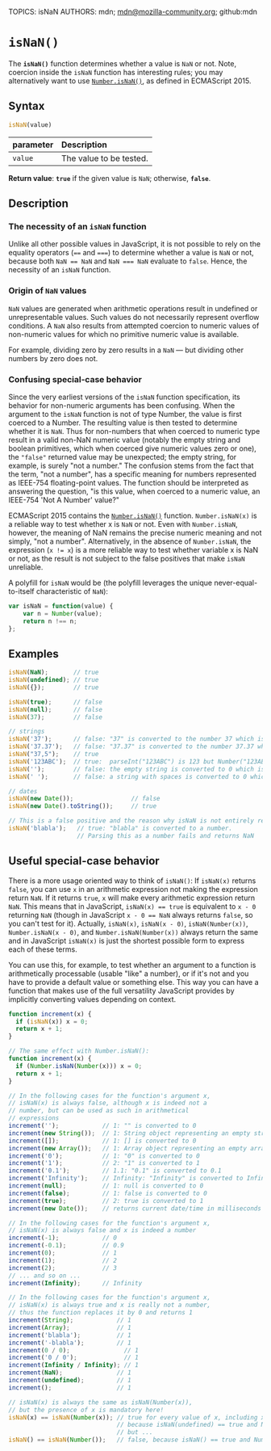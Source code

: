 TOPICS: isNaN
AUTHORS: mdn; mdn@mozilla-community.org; github:mdn

# `isNaN()`

The **`isNaN()`** function determines whether a value is `NaN` or not. Note, coercion inside the `isNaN`
function has interesting rules; you may alternatively want to use [`Number.isNaN()`](/en/webfrontend/Number.isNaN),
as defined in ECMAScript 2015.

## Syntax

```javascript
isNaN(value)
```

| parameter | Description |
| :-- | :-- |
| `value` | The value to be tested. |

**Return value**: **`true`** if the given value is `NaN`; otherwise, **`false`**.

## Description

### The necessity of an `isNaN` function

Unlike all other possible values in JavaScript, it is not possible to rely on the equality operators
(`==` and `===`) to determine whether a value is `NaN` or not, because both `NaN == NaN`
and `NaN === NaN` evaluate to `false`. Hence, the necessity of an `isNaN` function.

### Origin of `NaN` values

`NaN` values are generated when arithmetic operations result in undefined or unrepresentable values.
Such values do not necessarily represent overflow conditions. A `NaN` also results from attempted
coercion to numeric values of non-numeric values for which no primitive numeric value is available.

For example, dividing zero by zero results in a `NaN` — but dividing other numbers by zero does not.

### Confusing special-case behavior

Since the very earliest versions of the `isNaN` function specification, its behavior for non-numeric
arguments has been confusing. When the argument to the `isNaN` function is not of type Number,
the value is first coerced to a Number. The resulting value is then tested to determine whether
it is `NaN`. Thus for non-numbers that when coerced to numeric type result in a valid non-NaN
numeric value (notably the empty string and boolean primitives, which when coerced give numeric
values zero or one), the `"false"` returned value may be unexpected; the empty string, for example,
is surely "not a number." The confusion stems from the fact that the term, "not a number",
has a specific meaning for numbers represented as IEEE-754 floating-point values. The function
should be interpreted as answering the question, "is this value, when coerced to a numeric value,
an IEEE-754 'Not A Number' value?"

ECMAScript 2015 contains the [`Number.isNaN()`](/en/webfrontend/Number.isNaN) function.
`Number.isNaN(x)` is a reliable way to test whether x is `NaN` or not. Even with `Number.isNaN`,
however, the meaning of NaN remains the precise numeric meaning and not simply, "not a number".
Alternatively, in the absence of `Number.isNaN`, the expression (`x != x`) is a more reliable way
to test whether variable x is NaN or not, as the result is not subject to the false positives
that make `isNaN` unreliable.

A polyfill for `isNaN` would be (the polyfill leverages the unique never-equal-to-itself
characteristic of `NaN`):

```javascript
var isNaN = function(value) {
    var n = Number(value);
    return n !== n;
};
```

## Examples

```javascript
isNaN(NaN);       // true
isNaN(undefined); // true
isNaN({});        // true

isNaN(true);      // false
isNaN(null);      // false
isNaN(37);        // false

// strings
isNaN('37');      // false: "37" is converted to the number 37 which is not NaN
isNaN('37.37');   // false: "37.37" is converted to the number 37.37 which is not NaN
isNaN("37,5");    // true
isNaN('123ABC');  // true:  parseInt("123ABC") is 123 but Number("123ABC") is NaN
isNaN('');        // false: the empty string is converted to 0 which is not NaN
isNaN(' ');       // false: a string with spaces is converted to 0 which is not NaN

// dates
isNaN(new Date());                // false
isNaN(new Date().toString());     // true

// This is a false positive and the reason why isNaN is not entirely reliable
isNaN('blabla');   // true: "blabla" is converted to a number.
                   // Parsing this as a number fails and returns NaN
```

## Useful special-case behavior

There is a more usage oriented way to think of `isNaN()`: If `isNaN(x)` returns `false`, you can
use `x` in an arithmetic expression not making the expression return `NaN`. If it returns `true`,
`x` will make every arithmetic expression return `NaN`. This means that in JavaScript,
`isNaN(x) == true` is equivalent to `x - 0` returning `NaN` (though in JavaScript `x - 0 == NaN`
always returns `false`, so you can't test for it). Actually, `isNaN(x)`, `isNaN(x - 0)`,
`isNaN(Number(x))`, `Number.isNaN(x - 0)`, and `Number.isNaN(Number(x))` always return the same and
in JavaScript `isNaN(x)` is just the shortest possible form to express each of these terms.

You can use this, for example, to test whether an argument to a function is arithmetically
processable (usable "like" a number), or if it's not and you have to provide a default value or
something else. This way you can have a function that makes use of the full versatility JavaScript
provides by implicitly converting values depending on context.

```javascript
function increment(x) {
  if (isNaN(x)) x = 0;
  return x + 1;
}

// The same effect with Number.isNaN():
function increment(x) {
  if (Number.isNaN(Number(x))) x = 0;
  return x + 1;
}

// In the following cases for the function's argument x,
// isNaN(x) is always false, although x is indeed not a
// number, but can be used as such in arithmetical
// expressions
increment('');            // 1: "" is converted to 0
increment(new String());  // 1: String object representing an empty string is converted to 0
increment([]);            // 1: [] is converted to 0
increment(new Array());   // 1: Array object representing an empty array is converted to 0
increment('0');           // 1: "0" is converted to 0
increment('1');           // 2: "1" is converted to 1
increment('0.1');         // 1.1: "0.1" is converted to 0.1
increment('Infinity');    // Infinity: "Infinity" is converted to Infinity
increment(null);          // 1: null is converted to 0
increment(false);         // 1: false is converted to 0
increment(true);          // 2: true is converted to 1
increment(new Date());    // returns current date/time in milliseconds plus 1

// In the following cases for the function's argument x,
// isNaN(x) is always false and x is indeed a number
increment(-1);            // 0
increment(-0.1);          // 0.9
increment(0);             // 1
increment(1);             // 2
increment(2);             // 3
// ... and so on ...
increment(Infinity);      // Infinity

// In the following cases for the function's argument x,
// isNaN(x) is always true and x is really not a number,
// thus the function replaces it by 0 and returns 1
increment(String);            // 1
increment(Array);             // 1
increment('blabla');          // 1
increment('-blabla');         // 1
increment(0 / 0);               // 1
increment('0 / 0');             // 1
increment(Infinity / Infinity); // 1
increment(NaN);               // 1
increment(undefined);         // 1
increment();                  // 1

// isNaN(x) is always the same as isNaN(Number(x)),
// but the presence of x is mandatory here!
isNaN(x) == isNaN(Number(x)); // true for every value of x, including x == undefined,
                              // because isNaN(undefined) == true and Number(undefined) returns NaN,
                              // but ...
isNaN() == isNaN(Number());   // false, because isNaN() == true and Number() == 0
```
